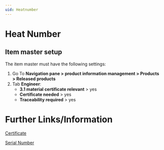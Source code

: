 ```yaml
---
uid: Heatnumber
---
```


# Heat Number

## Item master setup

The item master must have the following settings:  

1. Go To **Navigation pane > product information management > Products > Released products**
2. Tab **Engineer**:
    - **3.1 material certificate relevant**  > yes
    - **Certificate needed**    > yes
    - **Traceability required**     > yes




# Further Links/Information

[Certificate](xref:Certificate)

[Serial Number](xref:Serial)

